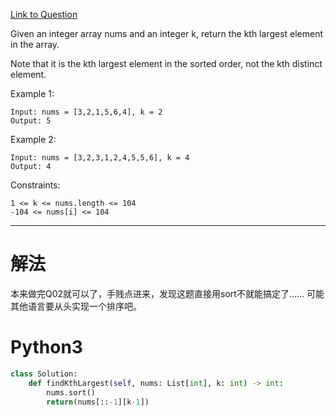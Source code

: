 [Link to Question](https://leetcode.com/explore/interview/card/top-interview-questions-medium/110/sorting-and-searching/800/)




Given an integer array nums and an integer k, return the kth largest element in the array.

Note that it is the kth largest element in the sorted order, not the kth distinct element.

 

Example 1:
```
Input: nums = [3,2,1,5,6,4], k = 2
Output: 5
```
Example 2:
```
Input: nums = [3,2,3,1,2,4,5,5,6], k = 4
Output: 4
 ```

Constraints:
```
1 <= k <= nums.length <= 104
-104 <= nums[i] <= 104
```

-----
# 解法
本来做完Q02就可以了，手贱点进来，发现这题直接用sort不就能搞定了……
可能其他语言要从头实现一个排序吧。

# Python3
```python
class Solution:
    def findKthLargest(self, nums: List[int], k: int) -> int:
        nums.sort()
        return(nums[::-1][k-1])
```